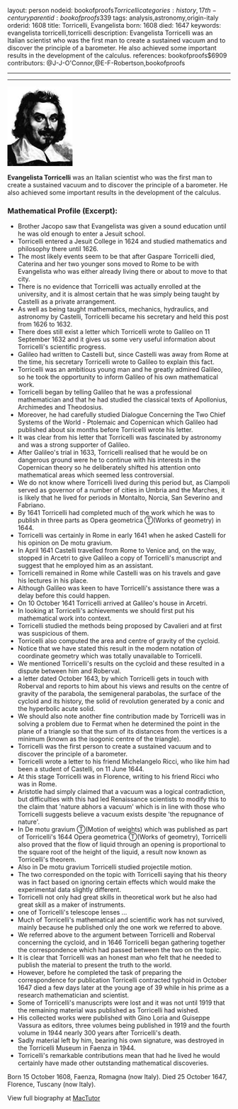 layout: person
nodeid: bookofproofs$Torricelli
categories: history,17th-century
parentid: bookofproofs$339
tags: analysis,astronomy,origin-italy
orderid: 1608
title: Torricelli, Evangelista
born: 1608
died: 1647
keywords: evangelista torricelli,torricelli
description: Evangelista Torricelli was an Italian scientist who was the first man to create a sustained vacuum and to discover the principle of a barometer. He also achieved some important results in the development of the calculus.
references: bookofproofs$6909
contributors: @J-J-O'Connor,@E-F-Robertson,bookofproofs

---



---

![Torricelli.jpg](https://github.com/bookofproofs/bookofproofs.github.io/blob/main/_sources/_assets/images/portraits/Torricelli.jpg?raw=true)

**Evangelista Torricelli** was an Italian scientist who was the first man to create a sustained vacuum and to discover the principle of a barometer. He also achieved some important results in the development of the calculus.

### Mathematical Profile (Excerpt):
* Brother Jacopo saw that Evangelista was given a sound education until he was old enough to enter a Jesuit school.
* Torricelli entered a Jesuit College in 1624 and studied mathematics and philosophy there until 1626.
* The most likely events seem to be that after Gaspare Torricelli died, Caterina and her two younger sons moved to Rome to be with Evangelista who was either already living there or about to move to that city.
* There is no evidence that Torricelli was actually enrolled at the university, and it is almost certain that he was simply being taught by Castelli as a private arrangement.
* As well as being taught mathematics, mechanics, hydraulics, and astronomy by Castelli, Torricelli became his secretary and held this post from 1626 to 1632.
* There does still exist a letter which Torricelli wrote to Galileo on 11 September 1632 and it gives us some very useful information about Torricelli's scientific progress.
* Galileo had written to Castelli but, since Castelli was away from Rome at the time, his secretary Torricelli wrote to Galileo to explain this fact.
* Torricelli was an ambitious young man and he greatly admired Galileo, so he took the opportunity to inform Galileo of his own mathematical work.
* Torricelli began by telling Galileo that he was a professional mathematician and that he had studied the classical texts of Apollonius, Archimedes and Theodosius.
* Moreover, he had carefully studied Dialogue Concerning the Two Chief Systems of the World - Ptolemaic and Copernican which Galileo had published about six months before Torricelli wrote his letter.
* It was clear from his letter that Torricelli was fascinated by astronomy and was a strong supporter of Galileo.
* After Galileo's trial in 1633, Torricelli realised that he would be on dangerous ground were he to continue with his interests in the Copernican theory so he deliberately shifted his attention onto mathematical areas which seemed less controversial.
* We do not know where Torricelli lived during this period but, as Ciampoli served as governor of a number of cities in Umbria and the Marches, it is likely that he lived for periods in Montalto, Norcia, San Severino and Fabriano.
* By 1641 Torricelli had completed much of the work which he was to publish in three parts as Opera geometrica Ⓣ(Works of geometry) in 1644.
* Torricelli was certainly in Rome in early 1641 when he asked Castelli for his opinion on De motu gravium.
* In April 1641 Castelli travelled from Rome to Venice and, on the way, stopped in Arcetri to give Galileo a copy of Torricelli's manuscript and suggest that he employed him as an assistant.
* Torricelli remained in Rome while Castelli was on his travels and gave his lectures in his place.
* Although Galileo was keen to have Torricelli's assistance there was a delay before this could happen.
* On 10 October 1641 Torricelli arrived at Galileo's house in Arcetri.
* In looking at Torricelli's achievements we should first put his mathematical work into context.
* Torricelli studied the methods being proposed by Cavalieri and at first was suspicious of them.
* Torricelli also computed the area and centre of gravity of the cycloid.
* Notice that we have stated this result in the modern notation of coordinate geometry which was totally unavailable to Torricelli.
* We mentioned Torricelli's results on the cycloid and these resulted in a dispute between him and Roberval.
* a letter dated October 1643, by which Torricelli gets in touch with Roberval and reports to him about his views and results on the centre of gravity of the parabola, the semigeneral parabolas, the surface of the cycloid and its history, the solid of revolution generated by a conic and the hyperbolic acute solid.
* We should also note another fine contribution made by Torricelli was in solving a problem due to Fermat when he determined the point in the plane of a triangle so that the sum of its distances from the vertices is a minimum (known as the isogonic centre of the triangle).
* Torricelli was the first person to create a sustained vacuum and to discover the principle of a barometer.
* Torricelli wrote a letter to his friend Michelangelo Ricci, who like him had been a student of Castelli, on 11 June 1644.
* At this stage Torricelli was in Florence, writing to his friend Ricci who was in Rome.
* Aristotle had simply claimed that a vacuum was a logical contradiction, but difficulties with this had led Renaissance scientists to modify this to the claim that 'nature abhors a vacuum' which is in line with those who Torricelli suggests believe a vacuum exists despite 'the repugnance of nature'.
* In De motu gravium Ⓣ(Motion of weights) which was published as part of Torricelli's 1644 Opera geometrica Ⓣ(Works of geometry), Torricelli also proved that the flow of liquid through an opening is proportional to the square root of the height of the liquid, a result now known as Torricelli's theorem.
* Also in De motu gravium Torricelli studied projectile motion.
* The two corresponded on the topic with Torricelli saying that his theory was in fact based on ignoring certain effects which would make the experimental data slightly different.
* Torricelli not only had great skills in theoretical work but he also had great skill as a maker of instruments.
* one of Torricelli's telescope lenses ...
* Much of Torricelli's mathematical and scientific work has not survived, mainly because he published only the one work we referred to above.
* We referred above to the argument between Torricelli and Roberval concerning the cycloid, and in 1646 Torricelli began gathering together the correspondence which had passed between the two on the topic.
* It is clear that Torricelli was an honest man who felt that he needed to publish the material to present the truth to the world.
* However, before he completed the task of preparing the correspondence for publication Torricelli contracted typhoid in October 1647 died a few days later at the young age of 39 while in his prime as a research mathematician and scientist.
* Some of Torricelli's manuscripts were lost and it was not until 1919 that the remaining material was published as Torricelli had wished.
* His collected works were published with Gino Loria and Guiseppe Vassura as editors, three volumes being published in 1919 and the fourth volume in 1944 nearly 300 years after Torricelli's death.
* Sadly material left by him, bearing his own signature, was destroyed in the Torricelli Museum in Faenza in 1944.
* Torricelli's remarkable contributions mean that had he lived he would certainly have made other outstanding mathematical discoveries.

Born 15 October 1608, Faenza, Romagna (now Italy). Died 25 October 1647, Florence, Tuscany (now Italy).

View full biography at [MacTutor](https://mathshistory.st-andrews.ac.uk/Biographies/Torricelli/)
